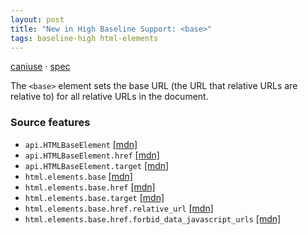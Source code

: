 ```yaml
---
layout: post
title: "New in High Baseline Support: <base>"
tags: baseline-high html-elements
---
```


[caniuse](https://caniuse.com/?search=base) · [spec](https://html.spec.whatwg.org/multipage/semantics.html#the-base-element)

The `<base>` element sets the base URL (the URL that relative URLs are relative to) for all relative URLs in the document.

### Source features

- ``api.HTMLBaseElement`` [[mdn]](https://https://developer.mozilla.org/en-US/search?q=api.HTMLBaseElement)
- ``api.HTMLBaseElement.href`` [[mdn]](https://https://developer.mozilla.org/en-US/search?q=api.HTMLBaseElement.href)
- ``api.HTMLBaseElement.target`` [[mdn]](https://https://developer.mozilla.org/en-US/search?q=api.HTMLBaseElement.target)
- ``html.elements.base`` [[mdn]](https://https://developer.mozilla.org/en-US/search?q=html.elements.base)
- ``html.elements.base.href`` [[mdn]](https://https://developer.mozilla.org/en-US/search?q=html.elements.base.href)
- ``html.elements.base.target`` [[mdn]](https://https://developer.mozilla.org/en-US/search?q=html.elements.base.target)
- ``html.elements.base.href.relative_url`` [[mdn]](https://https://developer.mozilla.org/en-US/search?q=html.elements.base.href.relative_url)
- ``html.elements.base.href.forbid_data_javascript_urls`` [[mdn]](https://https://developer.mozilla.org/en-US/search?q=html.elements.base.href.forbid_data_javascript_urls)

